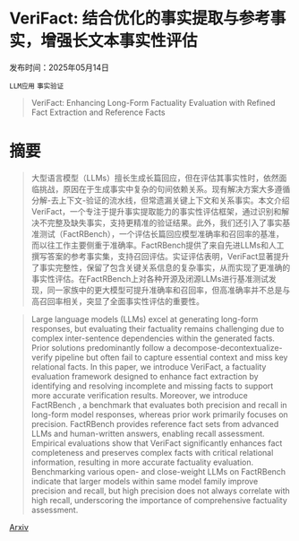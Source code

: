 # VeriFact: 结合优化的事实提取与参考事实，增强长文本事实性评估

发布时间：2025年05月14日

`LLM应用` `事实验证`

> VeriFact: Enhancing Long-Form Factuality Evaluation with Refined Fact Extraction and Reference Facts

# 摘要

> 大型语言模型（LLMs）擅长生成长篇回应，但在评估其事实性时，依然面临挑战，原因在于生成事实中复杂的句间依赖关系。现有解决方案大多遵循分解-去上下文-验证的流水线，但常遗漏关键上下文和关系事实。本文介绍VeriFact，一个专注于提升事实提取能力的事实性评估框架，通过识别和解决不完整及缺失事实，支持更精准的验证结果。此外，我们还引入了事实基准测试（FactRBench），一个评估长篇回应模型准确率和召回率的基准，而以往工作主要侧重于准确率。FactRBench提供了来自先进LLMs和人工撰写答案的参考事实集，支持召回评估。实证评估表明，VeriFact显著提升了事实完整性，保留了包含关键关系信息的复杂事实，从而实现了更准确的事实性评估。在FactRBench上对各种开源及闭源LLMs进行基准测试发现，同一家族中的更大模型可提升准确率和召回率，但高准确率并不总是与高召回率相关，突显了全面事实性评估的重要性。

> Large language models (LLMs) excel at generating long-form responses, but evaluating their factuality remains challenging due to complex inter-sentence dependencies within the generated facts. Prior solutions predominantly follow a decompose-decontextualize-verify pipeline but often fail to capture essential context and miss key relational facts. In this paper, we introduce VeriFact, a factuality evaluation framework designed to enhance fact extraction by identifying and resolving incomplete and missing facts to support more accurate verification results. Moreover, we introduce FactRBench , a benchmark that evaluates both precision and recall in long-form model responses, whereas prior work primarily focuses on precision. FactRBench provides reference fact sets from advanced LLMs and human-written answers, enabling recall assessment. Empirical evaluations show that VeriFact significantly enhances fact completeness and preserves complex facts with critical relational information, resulting in more accurate factuality evaluation. Benchmarking various open- and close-weight LLMs on FactRBench indicate that larger models within same model family improve precision and recall, but high precision does not always correlate with high recall, underscoring the importance of comprehensive factuality assessment.

[Arxiv](https://arxiv.org/abs/2505.09701)